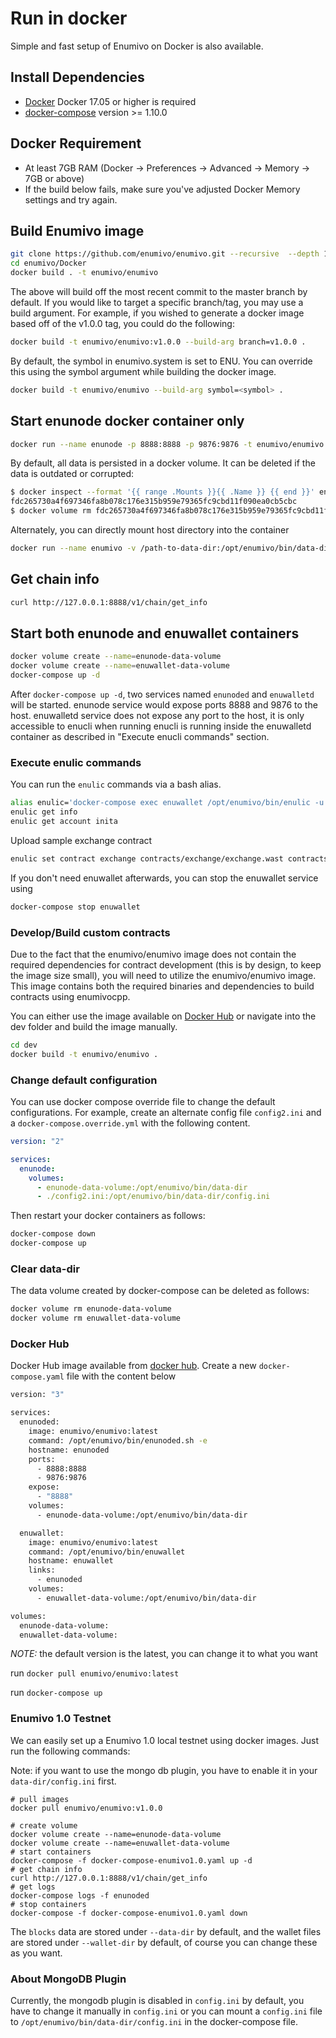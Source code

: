 # Run in docker

Simple and fast setup of Enumivo on Docker is also available.

## Install Dependencies

- [Docker](https://docs.docker.com) Docker 17.05 or higher is required
- [docker-compose](https://docs.docker.com/compose/) version >= 1.10.0

## Docker Requirement

- At least 7GB RAM (Docker -> Preferences -> Advanced -> Memory -> 7GB or above)
- If the build below fails, make sure you've adjusted Docker Memory settings and try again.

## Build Enumivo image

```bash
git clone https://github.com/enumivo/enumivo.git --recursive  --depth 1
cd enumivo/Docker
docker build . -t enumivo/enumivo
```

The above will build off the most recent commit to the master branch by default. If you would like to target a specific branch/tag, you may use a build argument. For example, if you wished to generate a docker image based off of the v1.0.0 tag, you could do the following:

```bash
docker build -t enumivo/enumivo:v1.0.0 --build-arg branch=v1.0.0 .
```

By default, the symbol in enumivo.system is set to ENU. You can override this using the symbol argument while building the docker image.

```bash
docker build -t enumivo/enumivo --build-arg symbol=<symbol> .
```

## Start enunode docker container only

```bash
docker run --name enunode -p 8888:8888 -p 9876:9876 -t enumivo/enumivo enunoded.sh -e arg1 arg2
```

By default, all data is persisted in a docker volume. It can be deleted if the data is outdated or corrupted:

```bash
$ docker inspect --format '{{ range .Mounts }}{{ .Name }} {{ end }}' enunode
fdc265730a4f697346fa8b078c176e315b959e79365fc9cbd11f090ea0cb5cbc
$ docker volume rm fdc265730a4f697346fa8b078c176e315b959e79365fc9cbd11f090ea0cb5cbc
```

Alternately, you can directly mount host directory into the container

```bash
docker run --name enumivo -v /path-to-data-dir:/opt/enumivo/bin/data-dir -p 8888:8888 -p 9876:9876 -t enumivo/enumivo enunoded.sh -e arg1 arg2
```

## Get chain info

```bash
curl http://127.0.0.1:8888/v1/chain/get_info
```

## Start both enunode and enuwallet containers

```bash
docker volume create --name=enunode-data-volume
docker volume create --name=enuwallet-data-volume
docker-compose up -d
```

After `docker-compose up -d`, two services named `enunoded` and `enuwalletd` will be started. enunode service would expose ports 8888 and 9876 to the host. enuwalletd service does not expose any port to the host, it is only accessible to enucli when running enucli is running inside the enuwalletd container as described in "Execute enucli commands" section.

### Execute enulic commands

You can run the `enulic` commands via a bash alias.

```bash
alias enulic='docker-compose exec enuwallet /opt/enumivo/bin/enulic -u http://enunoded:8888 --wallet-url http://localhost:8888'
enulic get info
enulic get account inita
```

Upload sample exchange contract

```bash
enulic set contract exchange contracts/exchange/exchange.wast contracts/exchange/exchange.abi
```

If you don't need enuwallet afterwards, you can stop the enuwallet service using

```bash
docker-compose stop enuwallet
```

### Develop/Build custom contracts

Due to the fact that the enumivo/enumivo image does not contain the required dependencies for contract development (this is by design, to keep the image size small), you will need to utilize the enumivo/enumivo image. This image contains both the required binaries and dependencies to build contracts using enumivocpp.

You can either use the image available on [Docker Hub](https://hub.docker.com/r/enumivo/enumivo/) or navigate into the dev folder and build the image manually.

```bash
cd dev
docker build -t enumivo/enumivo .
```

### Change default configuration

You can use docker compose override file to change the default configurations. For example, create an alternate config file `config2.ini` and a `docker-compose.override.yml` with the following content.

```yaml
version: "2"

services:
  enunode:
    volumes:
      - enunode-data-volume:/opt/enumivo/bin/data-dir
      - ./config2.ini:/opt/enumivo/bin/data-dir/config.ini
```

Then restart your docker containers as follows:

```bash
docker-compose down
docker-compose up
```

### Clear data-dir

The data volume created by docker-compose can be deleted as follows:

```bash
docker volume rm enunode-data-volume
docker volume rm enuwallet-data-volume
```

### Docker Hub

Docker Hub image available from [docker hub](https://hub.docker.com/r/enumivo/enumivo/).
Create a new `docker-compose.yaml` file with the content below

```bash
version: "3"

services:
  enunoded:
    image: enumivo/enumivo:latest
    command: /opt/enumivo/bin/enunoded.sh -e
    hostname: enunoded
    ports:
      - 8888:8888
      - 9876:9876
    expose:
      - "8888"
    volumes:
      - enunode-data-volume:/opt/enumivo/bin/data-dir

  enuwallet:
    image: enumivo/enumivo:latest
    command: /opt/enumivo/bin/enuwallet
    hostname: enuwallet
    links:
      - enunoded
    volumes:
      - enuwallet-data-volume:/opt/enumivo/bin/data-dir

volumes:
  enunode-data-volume:
  enuwallet-data-volume:

```

*NOTE:* the default version is the latest, you can change it to what you want

run `docker pull enumivo/enumivo:latest`

run `docker-compose up`

### Enumivo 1.0 Testnet

We can easily set up a Enumivo 1.0 local testnet using docker images. Just run the following commands:

Note: if you want to use the mongo db plugin, you have to enable it in your `data-dir/config.ini` first.

```
# pull images
docker pull enumivo/enumivo:v1.0.0

# create volume
docker volume create --name=enunode-data-volume
docker volume create --name=enuwallet-data-volume
# start containers
docker-compose -f docker-compose-enumivo1.0.yaml up -d
# get chain info
curl http://127.0.0.1:8888/v1/chain/get_info
# get logs
docker-compose logs -f enunoded
# stop containers
docker-compose -f docker-compose-enumivo1.0.yaml down
```

The `blocks` data are stored under `--data-dir` by default, and the wallet files are stored under `--wallet-dir` by default, of course you can change these as you want.

### About MongoDB Plugin

Currently, the mongodb plugin is disabled in `config.ini` by default, you have to change it manually in `config.ini` or you can mount a `config.ini` file to `/opt/enumivo/bin/data-dir/config.ini` in the docker-compose file.
